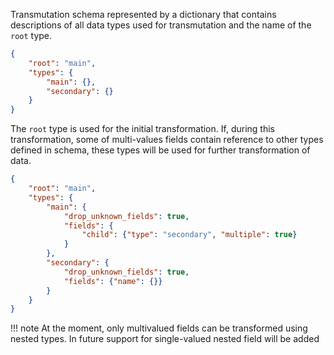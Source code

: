 Transmutation schema represented by a dictionary that contains descriptions of
all data types used for transmutation and the name of the `root` type.

```json
{
    "root": "main",
    "types": {
        "main": {},
        "secondary": {}
    }
}
```

The `root` type is used for the initial transformation. If, during this
transformation, some of multi-values fields contain reference to other types
defined in schema, these types will be used for further transformation of data.

```json
{
    "root": "main",
    "types": {
        "main": {
            "drop_unknown_fields": true,
            "fields": {
                "child": {"type": "secondary", "multiple": true}
            }
        },
        "secondary": {
            "drop_unknown_fields": true,
            "fields": {"name": {}}
        }
    }
}
```

!!! note
    At the moment, only multivalued fields can be transformed using nested
    types. In future support for single-valued nested field will be added
